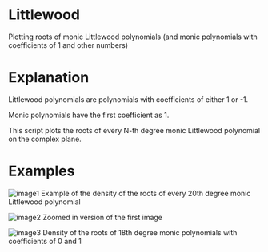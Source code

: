 # Littlewood
Plotting roots of monic Littlewood polynomials (and monic polynomials with coefficients of 1 and other numbers)

# Explanation
Littlewood polynomials are polynomials with coefficients of either 1 or -1.

Monic polynomials have the first coefficient as 1.

This script plots the roots of every N-th degree monic Littlewood polynomial on the complex plane.

# Examples
![image1](http://i.imgur.com/XPYNgSP.png)
Example of the density of the roots of every 20th degree monic Littlewood polynomial

![image2](http://i.imgur.com/mruZ80u.png)
Zoomed in version of the first image

![image3](http://i.imgur.com/6aGwMdP.png)
Density of the roots of 18th degree monic polynomials with coefficients of 0 and 1
